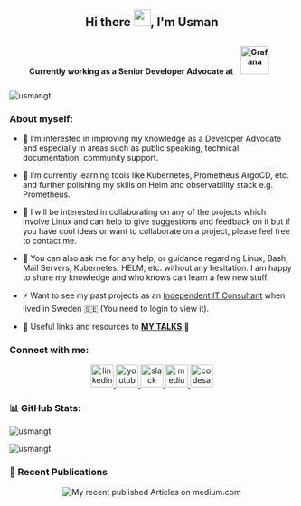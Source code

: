 <!-- ### Hi there -->
<h2 align="center">Hi there <img src="https://raw.githubusercontent.com/MartinHeinz/MartinHeinz/master/wave.gif" width="30px">, I'm Usman</h2>

<h4 align="center">Currently working as a Senior Developer Advocate at <a href="https://grafana.com/" target="_blank"><img style="margin: 10px" src="https://profilinator.rishav.dev/skills-assets/grafana.png" alt="Grafana" height="50" /></a>  
</h4>

<p align="left"> <img src="https://komarev.com/ghpvc/?username=usmangt&label=Profile%20views&color=0e75b6&style=flat" alt="usmangt" /> </p>




<h3 align="left">About myself:</h3>

<!-- - 👋 I am Syed Usman Ahmad. -->
- 👀 I’m interested in improving my knowledge as a Developer Advocate and especially in areas such as public speaking, technical documentation, community support.

- 🌱 I’m currently learning tools like Kubernetes, Prometheus ArgoCD, etc. and further polishing my skills on Helm and observability stack e.g. Prometheus.

- 👯 I will be interested in collaborating on any of the projects which involve Linux and can help to give suggestions and feedback on it but if you have cool ideas or want to collaborate on a project, please feel free to contact me.

- 💬 You can also ask me for any help, or guidance regarding Linux, Bash, Mail Servers, Kubernetes, HELM, etc. without any hesitation. I am happy to share my knowledge and who knows can learn a few new stuff.
<!-- -
- 📫 How to reach me? You can reach me via [**Linkedin**](https://www.linkedin.com/in/syed-usman-ahmad-b1415515/).

- 📺 Subscribe to my **[Youtube Channel](https://www.youtube.com/@freelinuxtutorials)** to watch tutorials about Linux and Open source tools

- ⛑️ Ask me if you have any questions, or suggestions about the **[Grafana OSS](https://community.grafana.com/u/usman.ahmad/summary)** community support.

- 📝 Want to read my **[Blogs](https://medium.com/@syed_usman_ahmed)** to remain up to date !!
-->
- ⚡ Want to see my past projects as an [Independent IT Consultant](https://www.upwork.com/freelancers/~013333e41cd5844e37?viewMode=1) when lived in Sweden 🇸🇪 (You need to login to view it).

- 🔭 Useful links and resources to **[MY TALKS](https://github.com/usmangt/talks/tree/master)** 🌠

<h3 align="left">Connect with me:</h3>

<div align="center">
  <a href="https://www.linkedin.com/in/syed-usman-ahmad-b1415515/" target="_blank">
    <img src="https://img.shields.io/static/v1?message=LinkedIn&logo=linkedin&label=&color=0077B5&logoColor=white&labelColor=&style=for-the-badge" height="40" alt="linkedin logo"  />
  </a>
  <a href="https://www.youtube.com/@freelinuxtutorials" target="_blank">
    <img src="https://img.shields.io/static/v1?message=Youtube&logo=youtube&label=Free%20Tutorials&color=FF0000&logoColor=white&labelColor=&style=for-the-badge" height="40" alt="youtube logo"  />
  </a>
  <a href="https://grafana.slack.com/team/U03N48VMCJH" target="_blank">
    <img src="https://img.shields.io/static/v1?message=Slack&logo=slack&label=&color=4A154B&logoColor=white&labelColor=&style=for-the-badge" height="40" alt="slack logo"  />
  </a>
  <a href="https://medium.com/@syed_usman_ahmed" target="_blank">
    <img src="https://img.shields.io/static/v1?message=Medium&logo=medium&label=&color=12100E&logoColor=white&labelColor=&style=for-the-badge" height="40" alt="medium logo"  />
  </a>
  <a href="https://community.grafana.com/u/usman.ahmad/summary" target="_blank">
    <img src="https://img.shields.io/static/v1?message=Grafana%20OSS%20Community%20Questions&logo=codesandbox&label=&color=040404&logoColor=orange&labelColor=&style=for-the-badge" height="40" alt="codesandbox logo"  />
  </a>
</div>

###

<h3 align="left">📊 GitHub Stats:</h3>
<p><img src="https://github-readme-stats.vercel.app/api?username=usmangt&show_icons=true&locale=en" alt="usmangt" /></p>
<p><img src="https://github-readme-streak-stats.herokuapp.com/?user=usmangt&" alt="usmangt" /></p>


<!--<h3 align="left">Small contribution to support my work:</h3>
<p><a href="https://www.buymeacoffee.com/usman.ahmad"> <img align="left" src="https://cdn.buymeacoffee.com/buttons/v2/nord.png" height="50" width="210" alt="usman.ahmad" /></a></p><br><br>
-->

<h3 align="left">📝 Recent Publications</h3>
<div align="center">
  <img src="https://github-read-medium-git-main.pahlevikun.vercel.app/latest?limit=4&username=syed_usman_ahmed&theme=gruvbox" alt="My recent published Articles on medium.com"  />
</div>







<!--
**usmangt/usmangt** is a ✨ _special_ ✨ repository because its `README.md` (this file) appears on your GitHub profile.

Here are some ideas to get you started:

- 🔭 I’m currently working on ...
- 🌱 I’m currently learning ...
- 👯 I’m looking to collaborate on ...
- 🤔 I’m looking for help with ...
- 💬 Ask me about ...
- 📫 How to reach me: ...
- 😄 Pronouns: ...
- ⚡ Fun fact: ...
-->
